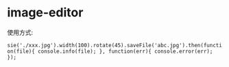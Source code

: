 # image-editor

使用方式:

`sie('./xxx.jpg').width(100).rotate(45).saveFile('abc.jpg').then(function(file){
    console.info(file);
}, function(err){
    console.error(err);
});`
